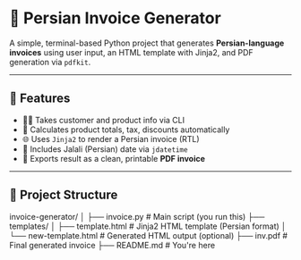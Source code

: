 # 🧾 Persian Invoice Generator

A simple, terminal-based Python project that generates **Persian-language invoices** using user input, an HTML template with Jinja2, and PDF generation via `pdfkit`.

---

## 📌 Features

- 🧑‍💼 Takes customer and product info via CLI
- 🧾 Calculates product totals, tax, discounts automatically
- 🌐 Uses `Jinja2` to render a Persian invoice (RTL)
- 📅 Includes Jalali (Persian) date via `jdatetime`
- 📄 Exports result as a clean, printable **PDF invoice**

---

## 📁 Project Structure

invoice-generator/
│
├── invoice.py # Main script (you run this)
├── templates/
│ ├── template.html # Jinja2 HTML template (Persian format)
│ └── new-template.html # Generated HTML output (optional)
├── inv.pdf # Final generated invoice
├── README.md # You're here

